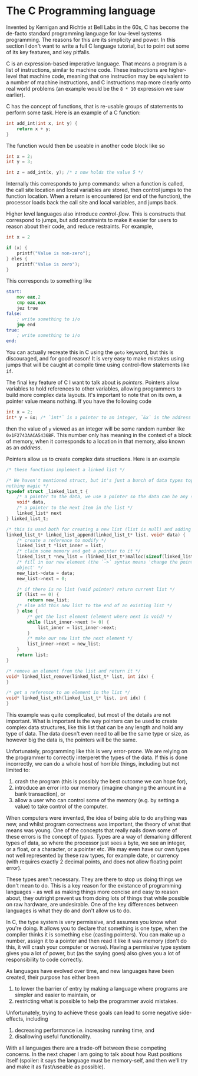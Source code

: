 # The C Programming language

Invented by Kernigan and Richtie at Bell Labs in the 60s, C has become the
de-facto standard programming language for low-level systems programming. The
reasons for this are its simplicity and power. In this section I don't want to
write a full C language tutorial, but to point out some of its key features,
and key pitfalls.

C is an expression-based imperative language. That means a program is a list of
instructions, similar to machine code. These instructions are higher-level that
machine code, meaning that one instruction may be equivalent to a number of
machine instructions, and C instructions map more clearly onto real world
problems (an example would be the `8 * 10` expression we saw earlier).

C has the concept of functions, that is re-usable groups of statements to
perform some task. Here is an example of a C function:

```c
int add_int(int x, int y) {
    return x + y;
}
```

The function would then be useable in another code block like so

```c
int x = 2;
int y = 3;

int z = add_int(x, y); /* z now holds the value 5 */
```

Internally this corresponds to jump commands: when a function is called, the
call site location and local variables are stored, then control jumps to the
function location. When a return is encountered (or end of the function), the
processor loads back the call site and local variables, and jumps back.

Higher level languages also introduce *control-flow*. This is constructs that
correspond to jumps, but add constraints to make it easier for users to reason
about their code, and reduce restraints. For example,

```c
int x = 2

if (x) {
    printf("Value is non-zero");
} eles {
    printf("Value is zero");
}
```

This corresponds to something like

```asm
start:
    mov eax,2
    cmp eax,eax
    jez true
false:
    ; write something to i/o
    jmp end
true:
    ; write something to i/o
end:
```

You can actually recreate this in C using the `goto` keyword, but this is
discouraged, and for good reason! It is very easy to make mistakes using jumps
that will be caught at compile time using control-flow statements like `if`.

The final key feature of C I want to talk about is *pointers*. Pointers allow
variables to hold references to other variables, allowing programmers to build
more complex data layouts. It's important to note that on its own, a pointer
value means nothing. If you have the following code

```c
int x = 2;
int* y = &x; /* `int*` is a pointer to an integer, `&x` is the address of x */
```

then the value of `y` viewed as an integer will be some random number like
`0x1F2743AACA5436BF`. This number only has meaning in the context of a block of
memory, when it corresponds to a location in that memory, also known as an
*address*.

Pointers allow us to create complex data structions. Here is an example

```c
/* these functions implement a linked list */

/* We haven't mentioned struct, but it's just a bunch of data types together,
nothing magic */
typedef struct _linked_list_t {
    /* a pointer to the data, we use a pointer so the data can be any size */
    void* data,
    /* a pointer to the next item in the list */
    linked_list* next
} linked_list_t;

/* this is used both for creating a new list (list is null) and adding */
linked_list_t* linked_list_append(linked_list_t* list, void* data) {
    /* create a reference to modify */
    linked_list_t *list_inner = list;
    /* claim some memory and get a pointer to it */
    linked_list_t *new_list = (linked_list_t*)malloc(sizeof(linked_list_t));
    /* fill in our new element (the `->` syntax means 'change the pointed
    object' */
    new_list->data = data;
    new_list->next = 0;

    /* if there is no list (void pointer) return current list */
    if (list == 0) {
        return new_list;
    /* else add this new list to the end of an existing list */
    } else {
        /* get the last element (element where next is void) */
        while (list_inner->next != 0) {
            list_inner = list_inner->next;
        }
        /* make our new list the next element */
        list_inner->next = new_list;
    }
    return list;
}

/* remove an element from the list and return it */
void* linked_list_remove(linked_list_t* list, int idx) {
}

/* get a reference to an element in the list */
void* linked_list_nth(linked_list_t* list, int idx) {
}

```

This example was quite complicated, but most of the details are not important.
What is important is the way pointers can be used to create complex data
structures, like this list that can be any length and hold any type of data.
The data doesn't even need to all be the same type or size, as however big the
data is, the pointers will be the same.

Unfortunately, programming like this is very error-prone. We are relying on the
programmer to correctly interperet the types of the data. If this is done
incorrectly, we can do a whole host of horrible things, including but not
limited to:

 1. crash the program (this is possibly the best outcome we can hope for),
 2. introduce an error into our memory (imagine changing the amount in a bank
    transaction), or
 3. allow a user who can control some of the memory (e.g. by setting a value) 
    to take control of the computer.

When computers were invented, the idea of being able to do anything was new,
and whilst program correctness was important, the theory of what that means was
young. One of the concepts that really nails down some of these errors is the
concept of *types*. Types are a way of demarking different types of data, so
where the processor just sees a byte, we see an integer, or a float, or a
character, or a pointer etc. We may even have our own types not well
represented by these raw types, for example date, or currency (with requires
exactly 2 decimal points, and does not allow floating point error).

These types aren't necessary. They are there to stop us doing things we don't
mean to do. This is a key reason for the existance of programming languages -
as well as making things more concise and easy to reason about, they outright
prevent us from doing lots of things that while possible on raw hardware, are
undesirable. One of the key differences between languages is what they do and
don't allow us to do.

In C, the type system is very permissive, and assumes you know what you're
doing. It allows you to declare that something is one type, when the compiler
thinks it is something else (casting pointers). You can make up a number,
assign it to a pointer and then read it like it was memory (don't do this, it
will crash your computer or worse). Having a permissive type system gives you a
lot of power, but (as the saying goes) also gives you a lot of responsibility
to code correctly.

As languages have evolved over time, and new languages have been created, their
purpose has either been

 1. to lower the barrier of entry by making a language where programs are 
    simpler and easier to maintain, or
 2. restricting what is possible to help the programmer avoid mistakes.

Unfortunately, trying to achieve these goals can lead to some negative
side-effects, including

 1. decreasing performance i.e. increasing running time, and
 2. disallowing useful functionality.

With all languages there are a trade-off between these competing concerns. In
the next chaper I am going to talk about how Rust positions itself (spoiler: it
says the language must be memory-self, and then we'll try and make it as
fast/useable as possible).

